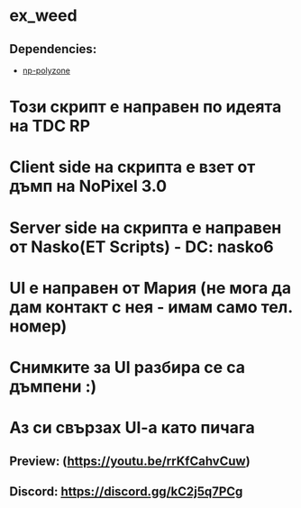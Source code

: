 # ex_weed
## Dependencies:
- [np-polyzone](https://github.com/Eotix/ex_polyzone)
# Този скрипт е направен по идеята на TDC RP
# Client side на скрипта е взет от дъмп на NoPixel 3.0
# Server side на скрипта е направен от Nasko(ET Scripts) - DC: nasko6
# UI е направен от Мария (не мога да дам контакт с нея - имам само тел. номер)
# Снимките за UI разбира се са дъмпени :)
# Аз си свързах UI-a като пичага

## Preview: (https://youtu.be/rrKfCahvCuw)

## Discord: https://discord.gg/kC2j5q7PCg
